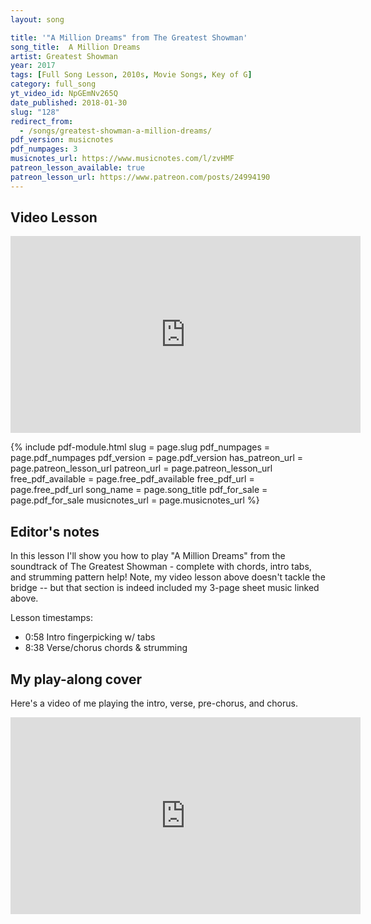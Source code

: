 ```yaml
---
layout: song

title: '"A Million Dreams" from The Greatest Showman'
song_title:  A Million Dreams
artist: Greatest Showman
year: 2017
tags: [Full Song Lesson, 2010s, Movie Songs, Key of G]
category: full_song
yt_video_id: NpGEmNv265Q
date_published: 2018-01-30
slug: "128"
redirect_from:
  - /songs/greatest-showman-a-million-dreams/
pdf_version: musicnotes
pdf_numpages: 3
musicnotes_url: https://www.musicnotes.com/l/zvHMF
patreon_lesson_available: true
patreon_lesson_url: https://www.patreon.com/posts/24994190
---
```


## Video Lesson

<iframe width="560" height="315" src="https://www.youtube.com/embed/NpGEmNv265Q?showinfo=0" frameborder="0" allowfullscreen></iframe>

{% include pdf-module.html slug = page.slug pdf_numpages = page.pdf_numpages pdf_version = page.pdf_version has_patreon_url = page.patreon_lesson_url patreon_url = page.patreon_lesson_url free_pdf_available = page.free_pdf_available free_pdf_url = page.free_pdf_url song_name = page.song_title pdf_for_sale = page.pdf_for_sale musicnotes_url = page.musicnotes_url %}

## Editor's notes

In this lesson I'll show you how to play "A Million Dreams" from the soundtrack of The Greatest Showman - complete with chords, intro tabs, and strumming pattern help! Note, my video lesson above doesn't tackle the bridge -- but that section is indeed included my 3-page sheet music linked above.

Lesson timestamps:

- 0:58 Intro fingerpicking w/ tabs
- 8:38 Verse/chorus chords & strumming

## My play-along cover

Here's a video of me playing the intro, verse, pre-chorus, and chorus.

<iframe width="560" height="315" src="https://www.youtube.com/embed/d1GmGrw_uB0?showinfo=0" frameborder="0" allowfullscreen></iframe>
